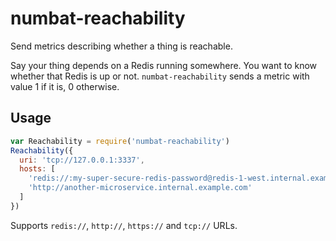 # numbat-reachability
Send metrics describing whether a thing is reachable.

Say your thing depends on a Redis running somewhere. You want to know whether
that Redis is up or not. `numbat-reachability` sends a metric with value 1 if
it is, 0 otherwise.

## Usage
```js
var Reachability = require('numbat-reachability')
Reachability({
  uri: 'tcp://127.0.0.1:3337',
  hosts: [
    'redis://:my-super-secure-redis-password@redis-1-west.internal.example.com',
    'http://another-microservice.internal.example.com'
  ]
})
```

Supports `redis://`, `http://`, `https://` and `tcp://` URLs.
